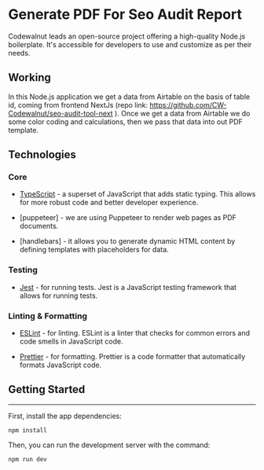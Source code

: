 # Generate PDF For Seo Audit Report

Codewalnut leads an open-source project offering a high-quality Node.js boilerplate. It's accessible for developers to use and customize as per their needs.

## Working

In this Node.js application we get a data from Airtable on the basis of table id, coming from frontend NextJs (repo link: https://github.com/CW-Codewalnut/seo-audit-tool-next ). Once we get a data from Airtable we do some color coding and calculations, then we pass that data into out PDF template.

## Technologies

### Core

- [TypeScript](https://www.typescriptlang.org/) - a superset of JavaScript that adds static typing. This allows for more robust code and better developer experience.

- [puppeteer] - we are using Puppeteer to render web pages as PDF documents.

- [handlebars] - it allows you to generate dynamic HTML content by defining templates with placeholders for data.

### Testing

- [Jest](https://jestjs.io/) - for running tests. Jest is a JavaScript testing framework that allows for running tests.

### Linting & Formatting

- [ESLint](https://eslint.org/) - for linting. ESLint is a linter that checks for common errors and code smells in JavaScript code.

- [Prettier](https://prettier.io/) - for formatting. Prettier is a code formatter that automatically formats JavaScript code.

## Getting Started

---

First, install the app dependencies:

```
npm install
```

Then, you can run the development server with the command:

```
npm run dev
```